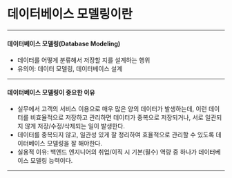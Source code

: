 # 데이터베이스 모델링이란

---

#### 데이터베이스 모델링(Database Modeling)
- 데이터를 어떻게 분류해서 저장할 지를 설계하는 행위
- 유의어: 데이터 모델링, 데이터베이스 설계

---

#### 데이터베이스 모델링이 중요한 이유
- 실무에서 고객의 서비스 이용으로 매우 많은 양의 데이터가 발생하는데, 이런 데이터를 비효율적으로 저장하고 관리하면
데이터가 중복으로 저장되거나, 서로 일관되지 않게 저장/수정/삭제되는 일이 발생한다.
- 데이터를 중복되지 않고, 일관성 있게 잘 정리하여 효율적으로 관리할 수 있도록 데이터베이스 모델링을 잘 해야한다. 
- 실용적 이유: 백엔드 엔지니어의 취업/이직 시 기본(필수) 역량 중 하나가 데이터베이스 모델링 능력이다.

---
